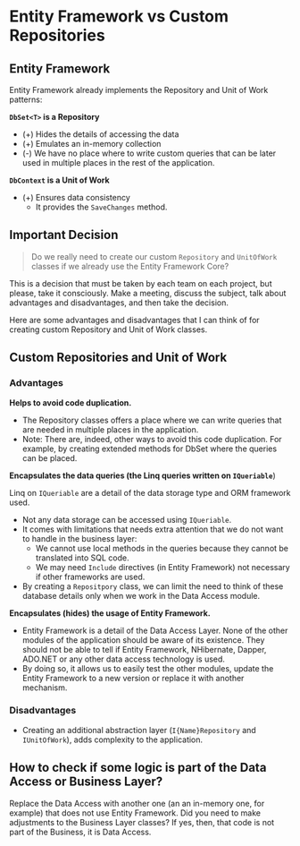 # Entity Framework vs Custom Repositories

## Entity Framework

Entity Framework already implements the Repository and Unit of Work patterns:

**`DbSet<T>` is a Repository**

- (+) Hides the details of accessing the data
- (+) Emulates an in-memory collection
- (-) We have no place where to write custom queries that can be later used in multiple places in the rest of the application.

**`DbContext` is a Unit of Work**

- (+) Ensures data consistency
  - It provides the `SaveChanges` method.

## Important Decision

> Do we really need to create our custom `Repository` and `UnitOfWork` classes if we already use the Entity Framework Core?
>
This is a decision that must be taken by each team on each project, but please, take it consciously. Make a meeting, discuss the subject, talk about advantages and disadvantages, and then take the decision.

Here are some advantages and disadvantages that I can think of for creating custom Repository and Unit of Work classes.

## Custom Repositories and Unit of Work

### Advantages

**Helps to avoid code duplication.**

- The Repository classes offers a place where we can write queries that are needed in multiple places in the application.
- Note: There are, indeed, other ways to avoid this code duplication. For example, by creating extended methods for DbSet<T> where the queries can be placed.

**Encapsulates the data queries (the Linq queries written on `IQueriable`**)

Linq on `IQueriable` are a detail of the data storage type and ORM framework used.

- Not any data storage can be accessed using `IQueriable`.
- It comes with limitations that needs extra attention that we do not want to handle in the business layer:
  - We cannot use local methods in the queries because they cannot be translated into SQL code.
  - We may need `Include` directives (in Entity Framework) not necessary if other frameworks are used.
- By creating a `Repositpory` class, we can limit the need to think of these database details only when we work in the Data Access module.

**Encapsulates (hides) the usage of Entity Framework.**

- Entity Framework is a detail of the Data Access Layer. None of the other modules of the application should be aware of its existence. They should not be able to tell if Entity Framework, NHibernate, Dapper, ADO.NET or any other data access technology is used.
- By doing so, it allows us to easily test the other modules, update the Entity Framework to a new version or replace it with another mechanism.

### Disadvantages

- Creating an additional abstraction layer (`I{Name}Repository` and `IUnitOfWork`), adds complexity to the application.

## How to check if some logic is part of the Data Access or Business Layer?

Replace the Data Access with another one (an an in-memory one, for example) that does not use Entity Framework. Did you need to make adjustments to the Business Layer classes? If yes, then, that code is not part of the Business, it is Data Access.